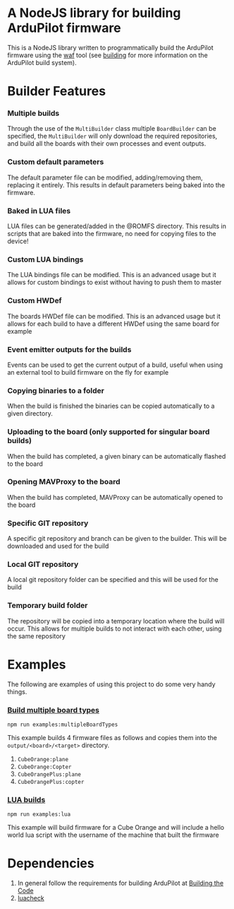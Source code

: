 # A NodeJS library for building ArduPilot firmware
This is a NodeJS library written to programmatically build the ArduPilot firmware using the [waf](https://github.com/ArduPilot/waf) tool (see [building](https://ardupilot.org/dev/docs/building-the-code.html) for more information on the ArduPilot build system).

# Builder Features
### Multiple builds
Through the use of the `MultiBuilder` class multiple `BoardBuilder` can be specified, the `MultiBuilder` will only download the required repositories, and build all the boards with their own processes and event outputs.
### Custom default parameters 
The default parameter file can be modified, adding/removing them, replacing it entirely. This results in default parameters being baked into the firmware.
### Baked in LUA files
LUA files can be generated/added in the @ROMFS directory. This results in scripts that are baked into the firmware, no need for copying files to the device!
### Custom LUA bindings
The LUA bindings file can be modified. This is an advanced usage but it allows for custom bindings to exist without having to push them to master
### Custom HWDef
The boards HWDef file can be modified. This is an advanced usage but it allows for each build to have a different HWDef using the same board for example
### Event emitter outputs for the builds
Events can be used to get the current output of a build, useful when using an external tool to build firmware on the fly for example
### Copying binaries to a folder
When the build is finished the binaries can be copied automatically to a given directory.
### Uploading to the board (only supported for singular board builds)
When the build has completed, a given binary can be automatically flashed to the board
### Opening MAVProxy to the board
When the build has completed, MAVProxy can be automatically opened to the board
### Specific GIT repository
A specific git repository and branch can be given to the builder. This will be downloaded and used for the build
### Local GIT repository
A local git repository folder can be specified and this will be used for the build
### Temporary build folder
The repository will be copied into a temporary location where the build will occur. This allows for multiple builds to not interact with each other, using the same repository

# Examples
The following are examples of using this project to do some very handy things.
### [Build multiple board types](./examples/multipleBoardTypes.ts)
`npm run examples:multipleBoardTypes`

This example builds 4 firmware files as follows and copies them into the `output/<board>/<target>` directory.
1. `CubeOrange:plane`
2. `CubeOrange:Copter`
3. `CubeOrangePlus:plane`
4. `CubeOrangePlus:copter`

### [LUA builds](./examples/lua.ts)
`npm run examples:lua`

This example will build firmware for a Cube Orange and will include a hello world lua script with the username of the machine that built the firmware

# Dependencies
1. In general follow the requirements for building ArduPilot at [Building the Code](https://ardupilot.org/dev/docs/building-the-code.html)
2. [luacheck](https://github.com/mpeterv/luacheck)